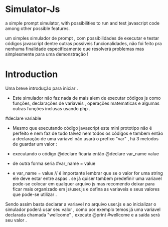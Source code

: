 # Simulator-Js
 a simple prompt simulator, with possibilities to run and test javascript code among other possible features.

 um simples simulador de prompt , com possibilidades de executar e testar códigos javascript dentre outras possiveis funcionalidades,
 não foi feito pra nenhuma finalidade especificamente que resolverá problemas mas simplesmente para uma demonstração !

# Introduction
Uma breve introdução para iniciar .

- Este simulador não faz nada de mais alem de executar códigos js como funções, declarações de variaveis , operações matematicas e algumas outras funções inclusas usando php .

#declare variable

- Mesmo que executando código javascript este mini prototipo não é perfeito e nem faz de tudo talvez nem todos os códigos e tambem então a declaração de uma variavel não usará o prefixo "var" , há 3 metodos de guardar um valor :

- executando o código @declare ficaria então @declare var_name value
- de outra forma seria #var_name = value
- e var_name = value // é importante lembrar que se o valor for uma string ele deve estar entre aspas .
se já quiser tambem predefinir uma variavel pode-se colocar em qualquer arquivo js mas recomendo deixar para ficar mais organizado em js/user.js e defina as variaveis e seus valores que pode-se utilizar .

Sendo assim basta declarar a variavel no arquivo user.js e ao inicializar o simulador poderá usar seu valor , como por exemplo temos já uma variavel declarada chamada "wellcome" , execute @print #wellcome e a saída será seu valor .
